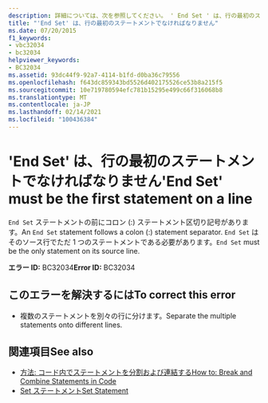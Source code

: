 ```yaml
---
description: 詳細については、次を参照してください。 ' End Set ' は、行の最初のステートメントでなければなりません
title: "'End Set' は、行の最初のステートメントでなければなりません"
ms.date: 07/20/2015
f1_keywords:
- vbc32034
- bc32034
helpviewer_keywords:
- BC32034
ms.assetid: 93dc44f9-92a7-4114-b1fd-d0ba36c79556
ms.openlocfilehash: f643dc859343bd5526d402175526ce53b8a215f5
ms.sourcegitcommit: 10e719780594efc781b15295e499c66f316068b8
ms.translationtype: MT
ms.contentlocale: ja-JP
ms.lasthandoff: 02/14/2021
ms.locfileid: "100436384"
---
```

# <a name="end-set-must-be-the-first-statement-on-a-line"></a><span data-ttu-id="5b10a-103">'End Set' は、行の最初のステートメントでなければなりません</span><span class="sxs-lookup"><span data-stu-id="5b10a-103">'End Set' must be the first statement on a line</span></span>

<span data-ttu-id="5b10a-104">`End Set` ステートメントの前にコロン (:) ステートメント区切り記号があります。</span><span class="sxs-lookup"><span data-stu-id="5b10a-104">An `End Set` statement follows a colon (:) statement separator.</span></span> <span data-ttu-id="5b10a-105">`End Set` はそのソース行でただ 1 つのステートメントである必要があります。</span><span class="sxs-lookup"><span data-stu-id="5b10a-105">`End Set` must be the only statement on its source line.</span></span>  
  
 <span data-ttu-id="5b10a-106">**エラー ID:** BC32034</span><span class="sxs-lookup"><span data-stu-id="5b10a-106">**Error ID:** BC32034</span></span>  
  
## <a name="to-correct-this-error"></a><span data-ttu-id="5b10a-107">このエラーを解決するには</span><span class="sxs-lookup"><span data-stu-id="5b10a-107">To correct this error</span></span>  
  
- <span data-ttu-id="5b10a-108">複数のステートメントを別々の行に分けます。</span><span class="sxs-lookup"><span data-stu-id="5b10a-108">Separate the multiple statements onto different lines.</span></span>  
  
## <a name="see-also"></a><span data-ttu-id="5b10a-109">関連項目</span><span class="sxs-lookup"><span data-stu-id="5b10a-109">See also</span></span>

- [<span data-ttu-id="5b10a-110">方法: コード内でステートメントを分割および連結する</span><span class="sxs-lookup"><span data-stu-id="5b10a-110">How to: Break and Combine Statements in Code</span></span>](../programming-guide/program-structure/how-to-break-and-combine-statements-in-code.md)
- [<span data-ttu-id="5b10a-111">Set ステートメント</span><span class="sxs-lookup"><span data-stu-id="5b10a-111">Set Statement</span></span>](../language-reference/statements/set-statement.md)
